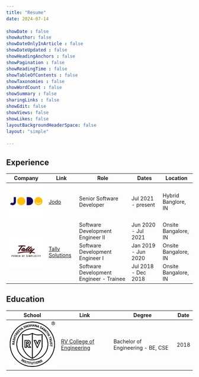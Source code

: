 ```yaml
---
title: "Resume"
date: 2024-07-14

showDate : false
showAuthor: false
showDateOnlyInArticle : false
showDateUpdated : false
showHeadingAnchors : false
showPagination : false
showReadingTime : false
showTableOfContents : false
showTaxonomies : false 
showWordCount : false
showSummary : false
sharingLinks : false
showEdit: false
showViews: false
showLikes: false
layoutBackgroundHeaderSpace: false
layout: "simple"

---
```


## Experience

<table>
    <thead>
        <tr>
            <th>Company</th>
            <th>Link</th>
            <th>Role</th>
            <th>Dates</th>
            <th>Location</th>
        </tr>
    </thead>
    <tbody>
        <tr>
            <td><img class="customEntitityLogo" src="jodo.png"/></td>
            <td><a href="https://www.jodo.in/" target="_blank">Jodo</a></td>
            <td>Senior Software Developer</td>
            <td> Jul 2021 - present </td>
            <td> Hybrid </br> Banglore, IN</td>
        </tr>
        <tr>
            <td rowspan=3><img class="customEntitityLogo" src="tally.png"/></td>
            <td rowspan=3><a href="https://tallysolutions.com/" target="_blank">Tally Solutions</a></td>
            <td>Software Development Engineer II</td>
            <td>Jun 2020 - Jul 2021</td>
            <td> Onsite </br> Bangalore, IN</td>
        </tr>
        <tr>
            <td>Software Development Engineer I</td>
            <td>Jan 2019 - Jun 2020</td>
            <td>Onsite </br> Bangalore, IN</td>
        </tr>
        <tr>
            <td>Software Development Engineer - Trainee</td>
            <td>Jul 2018 - Dec 2018</td>
            <td>Onsite </br> Bangalore, IN</td>
        </tr>
    </tbody>
</table>


## Education


<table>
    <thead>
        <tr>
            <th>School</th>
            <th>Link</th>
            <th>Degree</th>
            <th>Date</th>
        </tr>
    </thead>
    <tbody>
        <tr>
            <td rowspan=1><img class="customEntitityLogo" src="rvce.png"/></td>
            <td rowspan=1><a href="https://www.rvce.edu.in/" target="_blank">RV College of Engineering</a></td>
            <td>Bachelor of Engineering - BE, CSE</td>
            <td>2018</td>
        </tr>
    </tbody>
</table>